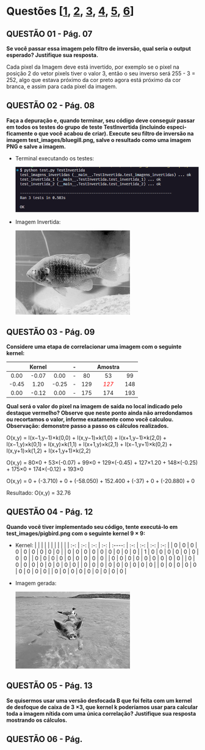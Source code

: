 # Questões [[1](#qt1), [2](#qt2), [3](#qt3), [4](#qt4), [5](#qt5), [6](#qt6)]

## **<a id="qt1">QUESTÃO 01 - Pág. 07</a>**

**Se você passar essa imagem pelo filtro de inversão, qual seria o output esperado? Justifique sua resposta.**

<p>Cada pixel da Imagem deve está invertido, por exemplo se o pixel na posição 2 do vetor pixels tiver o valor 3, então o seu inverso será 255 - 3 = 252, algo que estava próximo da cor preto agora está próximo da cor branca, e assim para cada pixel da imagem.</p>

## **<a id="qt2">QUESTÃO 02 - Pág. 08</a>**

**Faça a depuração e, quando terminar, seu código deve conseguir passar em todos os testes do grupo de teste TestInvertida (incluindo especi- ficamente o que você acabou de criar). Execute seu filtro de inversão na imagem test_images/bluegill.png, salve o resultado como uma imagem PNG e salve a imagem.**

- Terminal executando os testes:

  ![terminal](./doc_images/qt2_captura_testes_terminal.PNG)

- Imagem Invertida:

  ![imagem bluegill.png invertida](./doc_images/qt2_bluegill_invertida.png)

## **<a id="qt3">QUESTÃO 03 - Pág. 09</a>**

**Considere uma etapa de correlacionar uma imagem com o seguinte kernel:**

|       | Kernel |       |  -  |     |           Amostra            |     |
| :---: | :----: | :---: | :-: | :-: | :--------------------------: | :-: |
| 0.00  | -0.07  | 0.00  |  -  | 80  |              53              | 99  |
| -0.45 |  1.20  | -0.25 |  -  | 129 | <i style="color:red">127</i> | 148 |
| 0.00  | -0.12  | 0.00  |  -  | 175 |             174              | 193 |

**Qual será o valor do pixel na imagem de saída no local indicado pelo destaque vermelho? Observe que neste ponto ainda não arredondamos ou recortamos o valor, informe exatamente como você calculou. Observação: demonstre passo a passo os cálculos realizados.**

<p>
O(x,y) = I(x−1,y−1)×k(0,0) + I(x,y−1)×k(1,0) + I(x+1,y−1)×k(2,0) +
I(x−1,y)×k(0,1) + I(x,y)×k(1,1) + I(x+1,y)×k(2,1) +
I(x−1,y+1)×k(0,2) + I(x,y+1)×k(1,2) + I(x+1,y+1)×k(2,2)

O(x,y) = 80×0 + 53×(-0.07) + 99×0 +
129×(-0.45) + 127×1.20 + 148×(-0.25) +
175×0 + 174×(-0.12) + 193×0

O(x,y) = 0 + (-3.710) + 0 +
(-58.050) + 152.400 + (-37) +
0 + (-20.880) + 0

Resultado: O(x,y) = 32.76

</p>

## **<a id="qt4">QUESTÃO 04 - Pág. 12</a>**

**Quando você tiver implementado seu código, tente executá-lo em test_images/pigbird.png com o seguinte kernel 9 × 9:**

- Kernel:
  | | | | | | | | | |
  | :-: | :-: | :-: | :-: | :----: | :-: | :-: | :-: | :-: |
  | 0 | 0 | 0 | 0 | 0 | 0 | 0 | 0 | 0 |
  | 0 | 0 | 0 | 0 | 0 | 0 | 0 | 0 | 0 |
  | 1 | 0 | 0 | 0 | 0 | 0 | 0 | 0 | 0 |
  | 0 | 0 | 0 | 0 | 0 | 0 | 0 | 0 | 0 |
  | 0 | 0 | 0 | 0 | 0 | 0 | 0 | 0 | 0 |
  | 0 | 0 | 0 | 0 | 0 | 0 | 0 | 0 | 0 |
  | 0 | 0 | 0 | 0 | 0 | 0 | 0 | 0 | 0 |
  | 0 | 0 | 0 | 0 | 0 | 0 | 0 | 0 | 0 |
  | 0 | 0 | 0 | 0 | 0 | 0 | 0 | 0 | 0 |

- Imagem gerada:

  ![pigbird_correlacao.png](./doc_images/qt4_pigbird_correlacao.png)

## **<a id="qt5">QUESTÃO 05 - Pág. 13</a>**

**Se quisermos usar uma versão desfocada B que foi feita com um kernel de desfoque de caixa de 3 ×3, que kernel k poderíamos usar para calcular toda a imagem nítida com uma única correlação? Justifique sua resposta mostrando os cálculos.**

## **<a id="qt6">QUESTÃO 06 - Pág. </a>**
